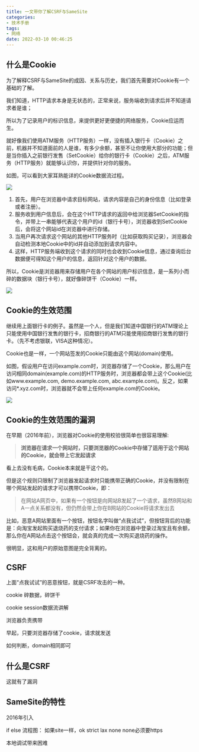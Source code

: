 ```yaml
---
title: 一文带你了解CSRF与SameSite
categories:
- 技术手册
tags:
- 网络
date: 2022-03-10 00:46:25
---
```


## 什么是Cookie

为了解释CSRF与SameSite的成因、关系与历史，我们首先需要对Cookie有一个基础的了解。

我们知道，HTTP请求本身是无状态的，正常来说，服务端收到请求后并不知道请求者是谁；

所以为了记录用户的标识信息，来提供更好更便捷的网络服务，Cookie应运而生。

就好像我们使用ATM服务（HTTP服务）一样，没有插入银行卡（Cookie）之前，机器并不知道面前的人是谁，有多少余额，甚至不让你使用大部分的功能；但是当你插入之前银行发售（SetCookie）给你的银行卡（Cookie）之后，ATM服务（HTTP服务）就能够认识你，并提供针对你的服务。

如图，可以看到大家耳熟能详的Cookie数据流过程。

![](https://nginx.mostintelligentape.com/blogimg/202112/CDN/CDN_COVER.jpg)

1. 首先，用户在浏览器中请求目标网站，请求内容是自己的身份信息（比如登录或者注册）。
2. 服务收到用户信息后，会在这个HTTP请求的返回中给浏览器SetCookie的指令，并带上一串能够代表这个用户的id（银行卡号），浏览器收到SetCookie后，会将这个网站id在浏览器中进行存储。
3. 当用户再次请求这个网站的其他HTTP服务时（比如获取购买记录），浏览器会自动检测本地Cookie中的id并自动添加到请求内容中。
4. 这样，HTTP服务端收到这个请求的同时也会收到Cookie信息，通过查询后台数据便可得知这个用户的信息，返回针对这个用户的数据。

所以，Cookie是浏览器用来存储用户在各个网站的用户标识信息，是一系列小而碎的数据块（银行卡号），就好像碎饼干（Cookie）一样。

![](https://nginx.mostintelligentape.com/blogimg/202112/CDN/CDN_COVER.jpg)

## Cookie的生效范围

继续用上面银行卡的例子。虽然是一个人，但是我们知道中国银行的ATM理论上只能使用中国银行发售的银行卡，招商银行的ATM只能使用招商银行发售的银行卡。（先不考虑银联，VISA这种情况）。

Cookie也是一样，一个网站签发的Cookie只能由这个网站(domain)使用。

如图，假设用户在访问example.com时，浏览器存储了一个Cookie，那么用户在访问相同domain(example.com)的HTTP服务时，浏览器都会带上这个Cookie(比如www.example.com, demo.example.com, abc.example.com)。反之，如果访问*.xyz.com时，浏览器就不会带上任何example.com的Cookie。

![](https://nginx.mostintelligentape.com/blogimg/202112/CDN/CDN_COVER.jpg)

## Cookie的生效范围的漏洞

在早期（2016年前），浏览器对Cookie的使用校验很简单也很容易理解: 

> **浏览器在请求一个网站时，只要浏览器的Cookie中存储了适用于这个网站的Cookie，就会带上它发起请求**

看上去没有毛病，Cookie本来就是干这个的。

但是这个规则只限制了浏览器发起请求时只能携带正确的Cookie，并没有限制在哪个网站发起的请求才可以携带Cookie，即：

> 在网站A网页中，如果有一个按钮是向网站B发起了一个请求，虽然B网站和A一点关系都没有，但仍然会带上你在B网站的Cookie将请求发出去

比如，恶意A网站里面有一个按钮，按钮名字叫做“点我试试”，但按钮背后的功能是：向淘宝发起购买退烧药的支付请求；如果你在浏览器中登录过淘宝且有余额，那么你在A网站点击这个按钮会，就会真的完成一次购买退烧药的操作。

很明显，这和用户的原始意图是完全背离的。

## CSRF

上面“点我试试”的恶意按钮，就是CSRF攻击的一种。



cookie 碎数据，碎饼干

cookie session数据流讲解

浏览器负责携带

早起，只要浏览器存储了cookie，请求就发送

如何判断，domain相同即可



## 什么是CSRF

这就有了漏洞

## SameSite的特性

2016年引入

if else 流程图：
如果site一样，ok
strict lax none
none必须要https

本地调试带来困难


